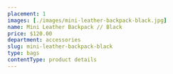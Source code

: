 ```yaml
---
placement: 1
images: [./images/mini-leather-backpack-black.jpg]
name: Mini Leather Backpack // Black
price: $120.00
department: accessories
slug: mini-leather-backpack-black
type: bags
contentType: product details
---
```

